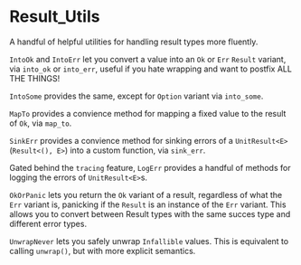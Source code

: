 # Result_Utils
A handful of helpful utilities for handling result types more fluently. 

`IntoOk` and `IntoErr` let you convert a value into an `Ok` or `Err` `Result` variant, via `into_ok` or `into_err`, useful if you hate wrapping and want to postfix ALL THE THINGS!

`IntoSome` provides the same, except for `Option` variant via `into_some`.

`MapTo` provides a convience method for mapping a fixed value to the result of `Ok`, via `map_to`.

`SinkErr` provides a convience method for sinking errors of a `UnitResult<E>` (`Result<(), E>`) into a custom function, via 
`sink_err`.

Gated behind the `tracing` feature, `LogErr` provides a handful of methods for logging the errors of `UnitResult<E>`s.

`OkOrPanic` lets you return the `Ok` variant of a result, regardless of what the `Err` variant is, panicking if the `Result` is an instance of the `Err` variant. This allows you to convert between Result types with the same succes
type and different error types.

`UnwrapNever` lets you safely unwrap `Infallible` values. This is equivalent to calling `unwrap()`, but with more explicit semantics.
